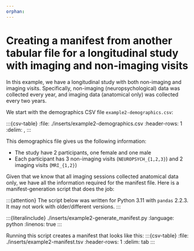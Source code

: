 ```yaml
---
orphan:
---
```


# Creating a manifest from another tabular file for a longitudinal study with imaging and non-imaging visits

In this example, we have a longitudinal study with both non-imaging and imaging visits. Specifically, non-imaging (neuropsychological) data was collected every year, and imaging data (anatomical only) was collected every two years.

We start with the demographics CSV file `example2-demographics.csv`:

:::{csv-table}
:file: ./inserts/example2-demographics.csv
:header-rows: 1
:delim: ,
:::

This demographics file gives us the following information:
- The study have 2 participants, one female and one male
- Each participant has 3 non-imaging visits (`NEUROPSYCH_{1,2,3}`) and 2 imaging visits (`MRI_{1,2}`)

Given that we know that all imaging sessions collected anatomical data only, we have all the information required for the manifest file.
Here is a manifest-generation script that does the job:

:::{attention}
The script below was written for Python 3.11 with `pandas` 2.2.3.
It may not work with older/different versions.
:::

:::{literalinclude} ./inserts/example2-generate_manifest.py
:language: python
:linenos: true
:::

Running this script creates a manifest that looks like this:
:::{csv-table}
:file: ./inserts/example2-manifest.tsv
:header-rows: 1
:delim: tab
:::
